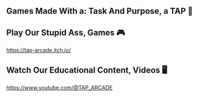 ## Games Made With a: Task And Purpose, a TAP 👾
<!--


🧙 Remember, you can do mighty things with the power of [Markdown](https://docs.github.com/github/writing-on-github/getting-started-with-writing-and-formatting-on-github/basic-writing-and-formatting-syntax)
-->

## Play Our Stupid Ass, Games 🎮
https://tap-arcade.itch.io/

## Watch Our Educational Content, Videos 🖥️
https://www.youtube.com/@TAP_ARCADE
